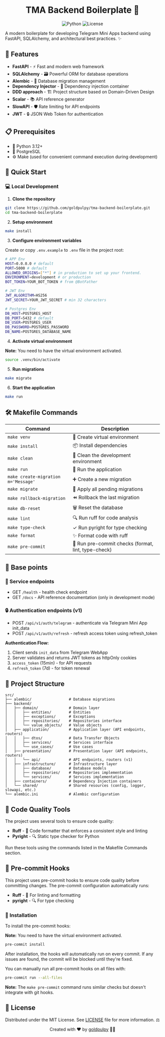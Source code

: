 <div align="center">
  <h1>TMA Backend Boilerplate 🚀</h1>

![Python](https://img.shields.io/badge/python-3.12+-blue.svg)
![License](https://img.shields.io/badge/license-MIT-green.svg)

</div>

A modern boilerplate for developing Telegram Mini Apps backend using FastAPI, SQLAlchemy, and architectural best practices. ✨

## 🌟 Features

- **FastAPI** - ⚡ Fast and modern web framework
- **SQLAlchemy** - 🗃️ Powerful ORM for database operations
- **Alembic** - 🔄 Database migration management
- **Dependency Injector** - 💉 Dependency injection container
- **DDD approach** - 🏗️ Project structure based on Domain-Driven Design
- **Scalar** - 📚 API reference generator
- **SlowAPI** - 🛡️ Rate limiting for API endpoints
- **JWT** - 🔒 JSON Web Token for authentication

## 📋 Prerequisites

- 🐍 Python 3.12+
- 🐘 PostgreSQL
- ⚙️ Make (used for convenient command execution during development)

## 🚀 Quick Start

### 💻 Local Development

1. **Clone the repository**

```bash
git clone https://github.com/goldpulpy/tma-backend-boilerplate.git
cd tma-backend-boilerplate
```

2. **Setup environment**

```bash
make install
```

3. **Configure environment variables**

Create or copy `.env.example` to `.env` file in the project root:

```bash
# APP Env
HOST=0.0.0.0 # default
PORT=5000 # default
ALLOWED_ORIGINS=["*"] # in production to set up your frontend.
ENVIRONMENT=development # or production
BOT_TOKEN=YOUR_BOT_TOKEN # from @BotFather

# JWT Env
JWT_ALGORITHM=HS256
JWT_SECRET=YOUR_JWT_SECRET # min 32 characters

# Postgres Env
DB_HOST=POSTGRES_HOST
DB_PORT=5432 # default
DB_USER=POSTGRES_USER
DB_PASSWORD=POSTGRES_PASSWORD
DB_NAME=POSTGRES_DATABASE_NAME
```

4. **Activate virtual environment**

**Note:** You need to have the virtual environment activated.

```bash
source .venv/bin/activate
```

5. **Run migrations**

```bash
make migrate
```

6. **Start the application**

```bash
make run
```

## 🛠️ Makefile Commands

| Command                             | Description                                         |
| ----------------------------------- | --------------------------------------------------- |
| `make venv`                         | 🔧 Create virtual environment                       |
| `make install`                      | 📦 Install dependencies                             |
| `make clean`                        | 🧹 Clean the development environment                |
| `make run`                          | 🚀 Run the application                              |
| `make create-migration m='Message'` | ➕ Create a new migration                           |
| `make migrate`                      | 🔄 Apply all pending migrations                     |
| `make rollback-migration`           | ⏪ Rollback the last migration                      |
| `make db-reset`                     | 🗑️ Reset the database                               |
| `make lint`                         | 🔍 Run ruff for code analysis                       |
| `make type-check`                   | ✓ Run pyright for type checking                     |
| `make format`                       | ✨ Format code with ruff                            |
| `make pre-commit`                   | 🔄 Run pre-commit checks (format, lint, type-check) |

## 📄 Base points

### 🔄 Service endpoints

- GET `/health` - health check endpoint
- GET `/docs` - API reference documentation (only in development mode)

### 🔒 Authentication endpoints (v1)

- POST `/api/v1/auth/telegram` - authenticate via Telegram Mini App init_data
- POST `/api/v1/auth/refresh` - refresh access token using refresh_token

**Authentication Flow:**

1. Client sends `init_data` from Telegram WebApp
2. Server validates and returns JWT tokens as httpOnly cookies
3. `access_token` (15min) - for API requests
4. `refresh_token` (7d) - for token renewal

## 📁 Project Structure

```
src/
├── alembic/                 # Database migrations
├── backend/
│   ├── domain/              # Domain layer
│   │   ├── entities/        # Entities
│   │   ├── exceptions/      # Exceptions
│   │   ├── repositories/    # Repositories interface
│   │   └── value_objects/   # Value objects
│   ├── application/         # Application layer (API endpoints, routers)
│   │   ├── dtos/            # Data Transfer Objects
│   │   ├── services/        # Services interface
│   │   └── use_cases/       # Use cases
│   ├── presentation/        # Presentation layer (API endpoints, routers)
│   │   └── api/             # API endpoints, routers (v1)
│   ├── infrastructure/      # Infrastructure layer
│   │   ├── database/        # Database models
│   │   ├── repositories/    # Repositories implementation
│   │   └── services/        # Services implementation
│   ├── containers/          # Dependency Injection containers
│   └── shared/              # Shared resources (config, logger, slowapi, etc.)
└── alembic.ini              # Alembic configuration
```

## 🧪 Code Quality Tools

The project uses several tools to ensure code quality:

- **Ruff** - 🧹 Code formatter that enforces a consistent style and linting
- **Pyright** - 🔍 Static type checker for Python

Run these tools using the commands listed in the Makefile Commands section.

## 🔄 Pre-commit Hooks

This project uses pre-commit hooks to ensure code quality before committing changes. The pre-commit configuration automatically runs:

- **Ruff** - 🧹 For linting and formatting
- **pyright** - 🔍 For type checking

### 🔧 Installation

To install the pre-commit hooks:

**Note:** You need to have the virtual environment activated.

```bash
pre-commit install
```

After installation, the hooks will automatically run on every commit. If any issues are found, the commit will be blocked until they're fixed.

You can manually run all pre-commit hooks on all files with:

```bash
pre-commit run --all-files
```

**Note:** The `make pre-commit` command runs similar checks but doesn't integrate with git hooks.

## 📄 License

Distributed under the MIT License. See [LICENSE](LICENSE) file for more information. ⚖️

<div align="center">
  <p>Created with ❤️ by <a href="https://github.com/goldpulpy">goldpulpy</a> 👨‍💻</p>
</div>
